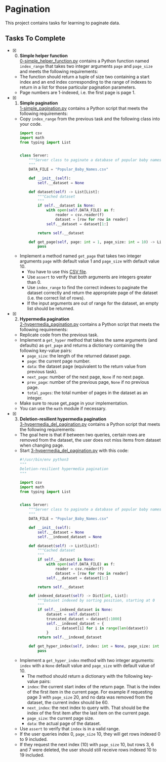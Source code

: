 # Pagination

This project contains tasks for learning to paginate data.

## Tasks To Complete

+ [x] 0. **Simple helper function**<br/>[0-simple_helper_function.py](0-simple_helper_function.py) contains a Python function named `index_range` that takes two integer arguments `page` and `page_size` and meets the following requirements:
  + The function should return a tuple of size two containing a start index and an end index corresponding to the range of indexes to return in a list for those particular pagination parameters.
  + Page numbers are 1-indexed, i.e. the first page is page 1.

+ [x] 1. **Simple pagination**<br/>[1-simple_pagination.py](1-simple_pagination.py) contains a Python script that meets the following requirements:
  + Copy `index_range` from the previous task and the following class into your code.
    ```python
    import csv
    import math
    from typing import List


    class Server:
        """Server class to paginate a database of popular baby names.
        """
        DATA_FILE = "Popular_Baby_Names.csv"

        def __init__(self):
            self.__dataset = None

        def dataset(self) -> List[List]:
            """Cached dataset
            """
            if self.__dataset is None:
                with open(self.DATA_FILE) as f:
                    reader = csv.reader(f)
                    dataset = [row for row in reader]
                self.__dataset = dataset[1:]

            return self.__dataset

        def get_page(self, page: int = 1, page_size: int = 10) -> List[List]:
            pass
    ```
  + Implement a method named `get_page` that takes two integer arguments `page` with default value 1 and `page_size` with default value 10.
    + You have to use this [CSV file](Popular_Baby_Names.csv).
    + Use `assert` to verify that both arguments are integers greater than 0.
    + Use `index_range` to find the correct indexes to paginate the dataset correctly and return the appropriate page of the dataset (i.e. the correct list of rows).
    + If the input arguments are out of range for the dataset, an empty list should be returned.

+ [x] 2. **Hypermedia pagination**<br/>[2-hypermedia_pagination.py](2-hypermedia_pagination.py) contains a Python script that meets the following requirements:
  + Replicate code from the previous task.
  + Implement a `get_hyper` method that takes the same arguments (and defaults) as `get_page` and returns a dictionary containing the following key-value pairs:
    + `page_size`: the length of the returned dataset page.
    + `page`: the current page number.
    + `data`: the dataset page (equivalent to the return value from previous task).
    + `next_page`: number of the next page, `None` if no next page.
    + `prev_page`: number of the previous page, `None` if no previous page.
    + `total_pages`: the total number of pages in the dataset as an integer.
  + Make sure to reuse get_page in your implementation.
  + You can use the `math` module if necessary.

+ [x] 3. **Deletion-resilient hypermedia pagination**<br/>[3-hypermedia_del_pagination.py](3-hypermedia_del_pagination.py) contains a Python script that meets the following requirements:
  + The goal here is that if between two queries, certain rows are removed from the dataset, the user does not miss items from dataset when changing page.
  + Start [3-hypermedia_del_pagination.py](3-hypermedia_del_pagination.py) with this code:
    ```python
    #!/usr/bin/env python3
    """
    Deletion-resilient hypermedia pagination
    """

    import csv
    import math
    from typing import List


    class Server:
        """Server class to paginate a database of popular baby names.
        """
        DATA_FILE = "Popular_Baby_Names.csv"

        def __init__(self):
            self.__dataset = None
            self.__indexed_dataset = None

        def dataset(self) -> List[List]:
            """Cached dataset
            """
            if self.__dataset is None:
                with open(self.DATA_FILE) as f:
                    reader = csv.reader(f)
                    dataset = [row for row in reader]
                self.__dataset = dataset[1:]

            return self.__dataset

        def indexed_dataset(self) -> Dict[int, List]:
            """Dataset indexed by sorting position, starting at 0
            """
            if self.__indexed_dataset is None:
                dataset = self.dataset()
                truncated_dataset = dataset[:1000]
                self.__indexed_dataset = {
                    i: dataset[i] for i in range(len(dataset))
                }
            return self.__indexed_dataset

        def get_hyper_index(self, index: int = None, page_size: int = 10) -> Dict:
            pass
    ```
  + Implement a `get_hyper_index` method with two integer arguments: `index` with a `None` default value and `page_size` with default value of 10.
    + The method should return a dictionary with the following key-value pairs:
    + `index`: the current start index of the return page. That is the index of the first item in the current page. For example if requesting page 3 with `page_size` 20, and no data was removed from the dataset, the current index should be 60.
    + `next_index`: the next index to query with. That should be the index of the first item after the last item on the current page.
    + `page_size`: the current page size.
    + `data`: the actual page of the dataset.
  + Use `assert` to verify that `index` is in a valid range.
  + If the user queries index 0, `page_size` 10, they will get rows indexed 0 to 9 included.
  + If they request the next index (10) with `page_size` 10, but rows 3, 6 and 7 were deleted, the user should still receive rows indexed 10 to 19 included.
  
